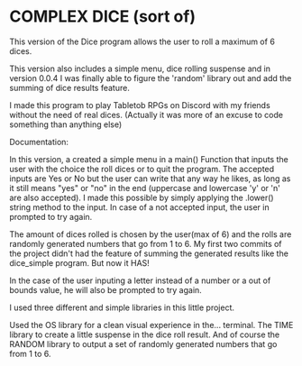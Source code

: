 
# COMPLEX DICE  (sort of)

This version of the Dice program allows the user to roll a maximum of 6 dices.

This version also includes a simple menu, dice rolling suspense and in version 0.0.4 I was finally able to figure the 'random' library out and add the summing of dice results feature.

I made this program to play Tabletob RPGs on Discord with my friends without the need of real dices. (Actually it was more of an excuse to code something than anything else)

Documentation:

In this version, a created a simple menu in a main() Function that inputs the user with the choice the roll dices or to quit the program. The accepted inputs are Yes or No but the user can write that any way he likes, as long as it still means "yes" or "no" in the end (uppercase and lowercase 'y' or 'n' are also accepted). I made this possible by simply applying the .lower() string method to the input. In case of a not accepted input, the user in prompted to try again.

The amount of dices rolled is chosen by the user(max of 6) and the rolls are randomly generated numbers that go from 1 to 6. My first two commits of the project didn't had the feature of summing the generated results like the dice_simple program. But now it HAS!

In the case of the user inputing a letter instead of a number or a out of bounds value, he will also be prompted to try again.

I used three different and simple libraries in this little project.

Used the OS library for a clean visual experience in the... terminal. The TIME library to create a little suspense in the dice roll result. And of course the RANDOM library to output a set of randomly generated numbers that go from 1 to 6.


